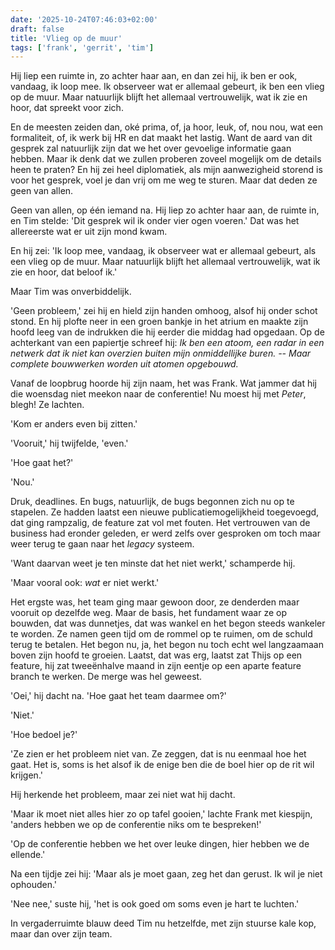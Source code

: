 ```yaml
---
date: '2025-10-24T07:46:03+02:00'
draft: false
title: 'Vlieg op de muur'
tags: ['frank', 'gerrit', 'tim']
---
```


Hij liep een ruimte in, zo achter haar aan, en dan zei hij, ik ben er ook, vandaag, ik loop mee. Ik observeer wat er allemaal gebeurt, ik ben een vlieg op de muur. Maar natuurlijk blijft het allemaal vertrouwelijk, wat ik zie en hoor, dat spreekt voor zich. 

En de meesten zeiden dan, oké prima, of, ja hoor, leuk, of, nou nou, wat een formaliteit, of, ik werk bij HR en dat maakt het lastig. Want de aard van dit gesprek zal natuurlijk zijn dat we het over gevoelige informatie gaan hebben. Maar ik denk dat we zullen proberen zoveel mogelijk om de details heen te praten? En hij zei heel diplomatiek, als mijn aanwezigheid storend is voor het gesprek, voel je dan vrij om me weg te sturen. Maar dat deden ze geen van allen.

Geen van allen, op één iemand na. Hij liep zo achter haar aan, de ruimte in, en Tim stelde: 'Dit gesprek wil ik onder vier ogen voeren.' Dat was het allereerste wat er uit zijn mond kwam. 

En hij zei: 'Ik loop mee, vandaag, ik observeer wat er allemaal gebeurt, als een vlieg op de muur. Maar natuurlijk blijft het allemaal vertrouwelijk, wat ik zie en hoor, dat beloof ik.' 

Maar Tim was onverbiddelijk.

'Geen probleem,' zei hij en hield zijn handen omhoog, alsof hij onder schot stond. En hij plofte neer in een groen bankje in het atrium en maakte zijn hoofd leeg van de indrukken die hij eerder die middag had opgedaan. Op de achterkant van een papiertje schreef hij: *Ik ben een atoom, een radar in een netwerk dat ik niet kan overzien buiten mijn onmiddellijke buren. -- Maar complete bouwwerken worden uit atomen opgebouwd.*

Vanaf de loopbrug hoorde hij zijn naam, het was Frank. Wat jammer dat hij die woensdag niet meekon naar de conferentie! Nu moest hij met *Peter*, blegh! Ze lachten. 

'Kom er anders even bij zitten.' 

'Vooruit,' hij twijfelde, 'even.'

'Hoe gaat het?'

'Nou.' 

Druk, deadlines. En bugs, natuurlijk, de bugs begonnen zich nu op te stapelen. Ze hadden laatst een nieuwe publicatiemogelijkheid toegevoegd, dat ging rampzalig, de feature zat vol met fouten. Het vertrouwen van de business had eronder geleden, er werd zelfs over gesproken om toch maar weer terug te gaan naar het *legacy* systeem.

'Want daarvan weet je ten minste dat het niet werkt,' schamperde hij.

'Maar vooral ook: *wat* er niet werkt.' 

Het ergste was, het team ging maar gewoon door, ze denderden maar vooruit op dezelfde weg. Maar de basis, het fundament waar ze op bouwden, dat was dunnetjes, dat was wankel en het begon steeds wankeler te worden. Ze namen geen tijd om de rommel op te ruimen, om de schuld terug te betalen. Het begon nu, ja, het begon nu toch echt wel langzaamaan boven zijn hoofd te groeien. Laatst, dat was erg, laatst zat Thijs op een feature, hij zat tweeënhalve maand in zijn eentje op een aparte feature branch te werken. De merge was hel geweest.

'Oei,' hij dacht na. 'Hoe gaat het team daarmee om?'

'Niet.'

'Hoe bedoel je?'

'Ze zien er het probleem niet van. Ze zeggen, dat is nu eenmaal hoe het gaat. Het is, soms is het alsof ik de enige ben die de boel hier op de rit wil krijgen.'

Hij herkende het probleem, maar zei niet wat hij dacht.

'Maar ik moet niet alles hier zo op tafel gooien,' lachte Frank met kiespijn, 'anders hebben we op de conferentie niks om te bespreken!'

'Op de conferentie hebben we het over leuke dingen, hier hebben we de ellende.'

Na een tijdje zei hij: 'Maar als je moet gaan, zeg het dan gerust. Ik wil je niet ophouden.'

'Nee nee,' suste hij, 'het is ook goed om soms even je hart te luchten.'

In vergaderruimte blauw deed Tim nu hetzelfde, met zijn stuurse kale kop, maar dan over zijn team.